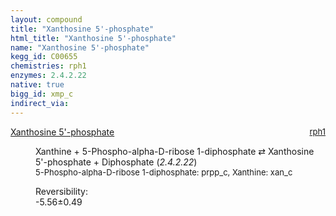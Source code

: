 ```yaml
---
layout: compound
title: "Xanthosine 5'-phosphate"
html_title: "Xanthosine 5'-phosphate"
name: "Xanthosine 5'-phosphate"
kegg_id: C00655
chemistries: rph1
enzymes: 2.4.2.22
native: true
bigg_id: xmp_c
indirect_via:
---
```

<dl><dt class='rs-product'><a href='{{ site.url }}{{ site.baseurl }}/compounds/C00655' class='link-dark' data-bs-toggle='tooltip' data-bs-html='true' data-bs-title='KEGG: C00655'>Xanthosine 5'-phosphate</a><span style='float: right; max-width: 40%'><a href='{{ site.url }}{{ site.baseurl }}/chemistries/rph1' class='link-dark opacity-50' style='font-size: small; word-wrap: anywhere;'>rph1</a></span></dt><dd><p>Xanthine + 5-Phospho-alpha-D-ribose 1-diphosphate &#8644; Xanthosine 5'-phosphate + Diphosphate (<i>2.4.2.22</i>)<br /><span style='font-size: small;'><span data-bs-toggle='tooltip' data-bs-html='true' data-bs-title='KEGG: C00119'>5-Phospho-alpha-D-ribose 1-diphosphate</span>: prpp_c, <span data-bs-toggle='tooltip' data-bs-html='true' data-bs-title='KEGG: C00385'>Xanthine</span>: xan_c</span><br /><div class="reversibility_info">Reversibility: <div class="progress" style="flex-direction: row-reverse;"><div class="progress-bar bg-success" role="progressbar" style="width: 55.55%" aria-valuenow="-5.555454865219934" aria-valuemin="0" aria-valuemax="10"></div><div class="progress-bar bg-warning" role="progressbar" style="width: 4.92%" aria-valuenow="-5.555454865219934" aria-valuemin="0" aria-valuemax="10"></div></div><span>-5.56&plusmn;0.49</span><div class="progress"><div class="progress-bar bg-danger" role="progressbar" style="width: 0%" aria-valuenow="-5.555454865219934" aria-valuemin="0" aria-valuemax="10"></div></div></div></p><dl></dl></dd></dl>
